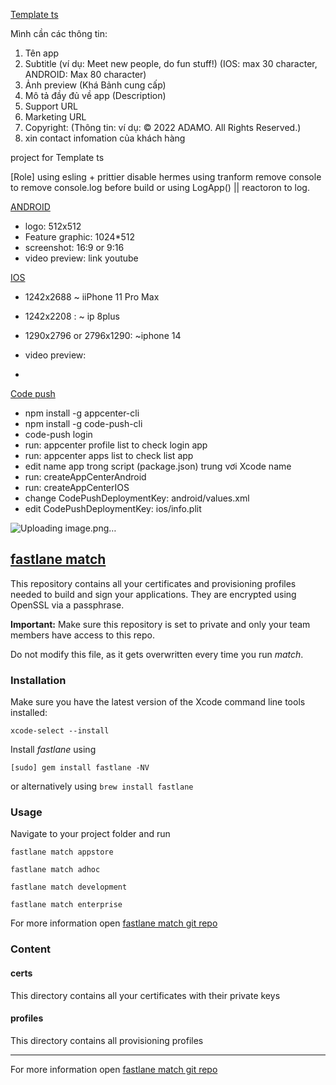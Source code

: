 [Template ts]()

Mình cần các thông tin:
1. Tên app
2. Subtitle (ví dụ: Meet new people, do fun stuff!) (IOS: max 30 character, ANDROID: Max 80 character)
2. Ảnh preview (Khá Bảnh cung cấp)
3. Mô tả đầy đủ về app (Description)
4. Support URL
5. Marketing URL
6. Copyright: (Thông tin: ví dụ: © 2022 ADAMO. All Rights Reserved.)
7. xin contact infomation của khách hàng

project for Template ts

[Role]
using esling + prittier
disable hermes
using tranform remove console to remove console.log before build
or using LogApp() || reactoron to log.

[ANDROID]()
+ logo: 512x512
+ Feature graphic: 1024*512
+ screenshot: 16:9 or 9:16
+ video preview: link youtube

[IOS]()
+ 1242x2688   ~ iiPhone 11 Pro Max
+ 1242x2208 :  ~ ip 8plus
+ 1290x2796 or 2796x1290: ~iphone 14

+ video preview:
+

[Code push](https://github.com/microsoft/appcenter-cli)

+ npm install -g appcenter-cli
+ npm install -g code-push-cli
+ code-push login
+ run: appcenter profile list to check login app
+ run: appcenter apps list to check list app
+ edit name app trong script (package.json) trung vơi Xcode name
+ run: createAppCenterAndroid
+ run: createAppCenterIOS
+ change CodePushDeploymentKey: android/values.xml
+ edit CodePushDeploymentKey: ios/info.plit

![Uploading image.png…]()


## [fastlane match](https://docs.fastlane.tools/actions/match/)

This repository contains all your certificates and provisioning profiles needed to build and sign your applications. They are encrypted using OpenSSL via a passphrase.

**Important:** Make sure this repository is set to private and only your team members have access to this repo.

Do not modify this file, as it gets overwritten every time you run _match_.

### Installation

Make sure you have the latest version of the Xcode command line tools installed:

```
xcode-select --install
```

Install _fastlane_ using

```
[sudo] gem install fastlane -NV
```

or alternatively using `brew install fastlane`

### Usage

Navigate to your project folder and run

```
fastlane match appstore
```

```
fastlane match adhoc
```

```
fastlane match development
```

```
fastlane match enterprise
```

For more information open [fastlane match git repo](https://docs.fastlane.tools/actions/match/)

### Content

#### certs

This directory contains all your certificates with their private keys

#### profiles

This directory contains all provisioning profiles

---

For more information open [fastlane match git repo](https://docs.fastlane.tools/actions/match/)
